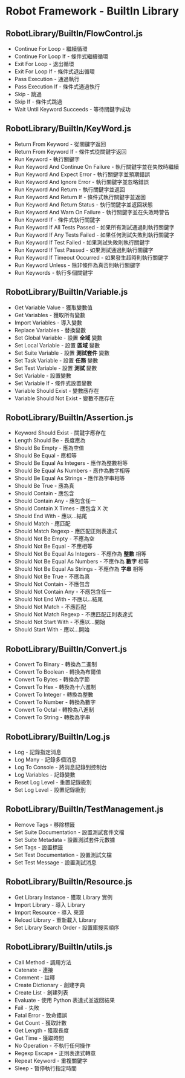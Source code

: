 # Robot Framework - BuiltIn Library

## RobotLibrary/BuiltIn/FlowControl.js
- Continue For Loop - 繼續循環
- Continue For Loop If - 條件式繼續循環
- Exit For Loop - 退出循環
- Exit For Loop If - 條件式退出循環
- Pass Execution - 通過執行
- Pass Execution If - 條件式通過執行
- Skip - 跳過
- Skip If - 條件式跳過
- Wait Until Keyword Succeeds - 等待關鍵字成功 

## RobotLibrary/BuiltIn/KeyWord.js
- Return From Keyword - 從關鍵字返回
- Return From Keyword If - 條件式從關鍵字返回
- Run Keyword - 執行關鍵字
- Run Keyword And Continue On Failure - 執行關鍵字並在失敗時繼續
- Run Keyword And Expect Error - 執行關鍵字並預期錯誤
- Run Keyword And Ignore Error - 執行關鍵字並忽略錯誤
- Run Keyword And Return - 執行關鍵字並返回
- Run Keyword And Return If - 條件式執行關鍵字並返回
- Run Keyword And Return Status - 執行關鍵字並返回狀態
- Run Keyword And Warn On Failure - 執行關鍵字並在失敗時警告
- Run Keyword If - 條件式執行關鍵字
- Run Keyword If All Tests Passed - 如果所有測試通過則執行關鍵字
- Run Keyword If Any Tests Failed - 如果任何測試失敗則執行關鍵字
- Run Keyword If Test Failed - 如果測試失敗則執行關鍵字
- Run Keyword If Test Passed - 如果測試通過則執行關鍵字
- Run Keyword If Timeout Occurred - 如果發生超時則執行關鍵字
- Run Keyword Unless - 除非條件為真否則執行關鍵字
- Run Keywords - 執行多個關鍵字

## RobotLibrary/BuiltIn/Variable.js
- Get Variable Value - 獲取變數值
- Get Variables - 獲取所有變數
- Import Variables - 導入變數
- Replace Variables - 替換變數
- Set Global Variable - 設置 **全域** 變數
- Set Local Variable - 設置 **區域** 變數
- Set Suite Variable - 設置 **測試套件** 變數
- Set Task Variable - 設置 **任務** 變數
- Set Test Variable - 設置 **測試** 變數
- Set Variable - 設置變數
- Set Variable If - 條件式設置變數
- Variable Should Exist - 變數應存在
- Variable Should Not Exist - 變數不應存在

## RobotLibrary/BuiltIn/Assertion.js
- Keyword Should Exist - 關鍵字應存在
- Length Should Be - 長度應為
- Should Be Empty - 應為空值
- Should Be Equal - 應相等
- Should Be Equal As Integers - 應作為整數相等
- Should Be Equal As Numbers - 應作為數字相等
- Should Be Equal As Strings - 應作為字串相等
- Should Be True - 應為真
- Should Contain - 應包含
- Should Contain Any - 應包含任一
- Should Contain X Times - 應包含 X 次
- Should End With - 應以...結尾
- Should Match - 應匹配
- Should Match Regexp - 應匹配正則表達式
- Should Not Be Empty - 不應為空
- Should Not Be Equal - 不應相等
- Should Not Be Equal As Integers - 不應作為 **整數** 相等
- Should Not Be Equal As Numbers - 不應作為 **數字** 相等
- Should Not Be Equal As Strings - 不應作為 **字串** 相等
- Should Not Be True - 不應為真
- Should Not Contain - 不應包含
- Should Not Contain Any - 不應包含任一
- Should Not End With - 不應以...結尾
- Should Not Match - 不應匹配
- Should Not Match Regexp - 不應匹配正則表達式
- Should Not Start With - 不應以...開始
- Should Start With - 應以...開始

## RobotLibrary/BuiltIn/Convert.js
- Convert To Binary - 轉換為二進制
- Convert To Boolean - 轉換為布爾值 
- Convert To Bytes - 轉換為字節
- Convert To Hex - 轉換為十六進制
- Convert To Integer - 轉換為整數 
- Convert To Number - 轉換為數字
- Convert To Octal - 轉換為八進制
- Convert To String - 轉換為字串

## RobotLibrary/BuiltIn/Log.js
- Log - 記錄指定消息
- Log Many - 記錄多個消息 
- Log To Console - 將消息記錄到控制台 
- Log Variables - 記錄變數
- Reset Log Level - 重置記錄級別
- Set Log Level - 設置記錄級別

## RobotLibrary/BuiltIn/TestManagement.js
- Remove Tags - 移除標籤
- Set Suite Documentation - 設置測試套件文檔
- Set Suite Metadata - 設置測試套件元數據
- Set Tags - 設置標籤
- Set Test Documentation - 設置測試文檔
- Set Test Message - 設置測試消息

## RobotLibrary/BuiltIn/Resource.js
- Get Library Instance - 獲取 Library 實例
- Import Library - 導入 Library
- Import Resource - 導入 來源
- Reload Library - 重新載入 Library
- Set Library Search Order - 設置庫搜索順序

## RobotLibrary/BuiltIn/utils.js
- Call Method - 調用方法
- Catenate - 連接
- Comment - 註釋
- Create Dictionary - 創建字典
- Create List - 創建列表
- Evaluate - 使用 Python 表達式並返回結果
- Fail - 失敗
- Fatal Error - 致命錯誤
- Get Count - 獲取計數
- Get Length - 獲取長度
- Get Time - 獲取時間
- No Operation - 不執行任何操作
- Regexp Escape - 正則表達式轉意
- Repeat Keyword - 重複關鍵字
- Sleep - 暫停執行指定時間